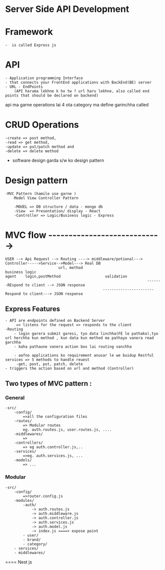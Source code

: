 # Server Side API Development 
# Framework 
    -  is called Express js

# API 
    - Application programming Interface
    - that connects your FrontEnd applications with BackEnd(BE) server
    - URL - EndPoints
        (API haruma lekhne k ho tw ? url haru lekhne, also called end points that should be declared on backend)


api ma garne operations lai 4 ota  category ma define garinchha called 
# CRUD Operations 
    -create => post method,
    -read => get method,
    -update => put/patch method and
    -delete => delete method



- software design garda s/w ko design pattern
# Design pattern 
    -MVC Pattern (hamile use garne )
        Model View Controller Pattern

        -MOdEL => DB structure / data - mongo db
        -View  => Presentation/ display - React
        -Controller => Logic/Business logic - Express

# MVC flow                           ---------------------------->
    USER --> Api Request --> Routing ----> middleware/potional---> Controller----->Service-->Model---> Real DB
                            url, method                            business logic   
    agent    login,postMethod                    validation       
                                                                    -------REspond to client --> JSON response    
                                                -----------------------Respond to client---> JSON response          

## Express Features
    - API are endpoints defined on Backend Server
         => listens for the request => responds to the client 
    -Routing 
        - login garera submit garesi, tyo data linchha(FE le pathako),tyo url herchha kun method , kun data kun method ma pathayo vanera read garchha 
        - kaha pathaune vanera action box lai routing vanchha
        
        - aafno applications ko requirement anusar le we buidup Restful services => 5 methods to handle reuest
         -get, post, put, patch, delete
    - triggers the action based on url and method (Controller)
          

## Two types of MVC pattern :
### General
    -src/
        -config/
            =>all the configuration files
        -routes/
            => Modular routes 
            eg. auth.routes.js, user.routes.js, ....
        -middlewares/
            =>
        -controllers/
            => eg auth.controller.js,..
        -services/
            =>eg. auth.services.js, ...
        -models/
            => ...

### Modular
    -src/
        -config/
            =>router.config.js
        -modules/
            -auth/
                -> auth.routes.js
                -> auth.middleware.js
                -> auth.controller.js
                -> auth.services.js
                -> auth.model.js
                -> index.js ====> expose point
            - user/
            - brand/
            - category/
        - services/
        - middlewares/
        
==== Nest js 




